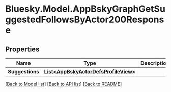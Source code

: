 # Bluesky.Model.AppBskyGraphGetSuggestedFollowsByActor200Response

## Properties

Name | Type | Description | Notes
------------ | ------------- | ------------- | -------------
**Suggestions** | [**List&lt;AppBskyActorDefsProfileView&gt;**](AppBskyActorDefsProfileView.md) |  | 

[[Back to Model list]](../README.md#documentation-for-models) [[Back to API list]](../README.md#documentation-for-api-endpoints) [[Back to README]](../README.md)

